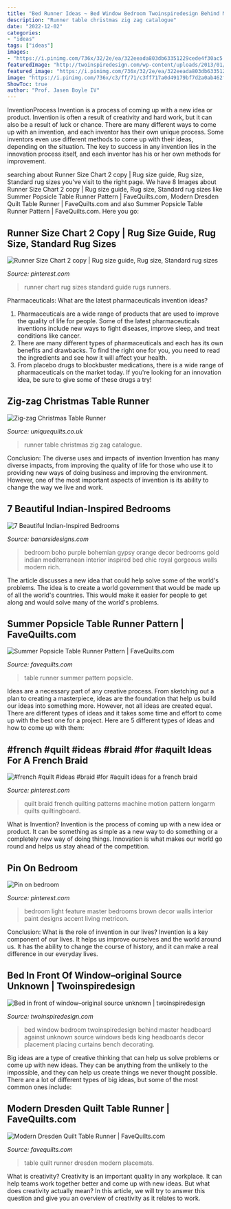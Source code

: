 ```yaml
---
title: "Bed Runner Ideas ~ Bed Window Bedroom Twoinspiredesign Behind Master Headboard Against Unknown Source Windows Beds King Headboards Decor Placement Placing Curtains Bench Decorating"
description: "Runner table christmas zig zag catalogue"
date: "2022-12-02"
categories:
- "ideas"
tags: ["ideas"]
images:
- "https://i.pinimg.com/736x/32/2e/ea/322eeada803db63351229cede4f30ac5.jpg"
featuredImage: "http://twoinspiredesign.com/wp-content/uploads/2013/01/Picture-16.jpeg"
featured_image: "https://i.pinimg.com/736x/32/2e/ea/322eeada803db63351229cede4f30ac5.jpg"
image: "https://i.pinimg.com/736x/c3/ff/71/c3ff717a0d49179bf7d2a0ab462fafb5.jpg"
ShowToc: true
author: "Prof. Jasen Boyle IV"
---
```



InventionProcess
Invention is a process of coming up with a new idea or product. Invention is often a result of creativity and hard work, but it can also be a result of luck or chance. There are many different ways to come up with an invention, and each inventor has their own unique process. Some inventors even use different methods to come up with their ideas, depending on the situation. The key to success in any invention lies in the innovation process itself, and each inventor has his or her own methods for improvement.

	

		
searching about Runner Size Chart 2 copy | Rug size guide, Rug size, Standard rug sizes you've visit to the right page. We have 8 Images about Runner Size Chart 2 copy | Rug size guide, Rug size, Standard rug sizes like Summer Popsicle Table Runner Pattern | FaveQuilts.com, Modern Dresden Quilt Table Runner | FaveQuilts.com and also Summer Popsicle Table Runner Pattern | FaveQuilts.com. Here you go:
		
    
## Runner Size Chart 2 Copy | Rug Size Guide, Rug Size, Standard Rug Sizes

<img loading=lazy src="https://i.pinimg.com/736x/c3/ff/71/c3ff717a0d49179bf7d2a0ab462fafb5.jpg" onerror="this.onerror=null;this.src='https://tse1.mm.bing.net/th?id=OIP.uB1zoJ9BSt7j4d9_5o7YDgHaLQ&amp;pid=15.1';" alt="Runner Size Chart 2 copy | Rug size guide, Rug size, Standard rug sizes">

_Source: pinterest.com_

>runner chart rug sizes standard guide rugs runners. 

	

Pharmaceuticals: What are the latest pharmaceuticals invention ideas?
1. Pharmaceuticals are a wide range of products that are used to improve the quality of life for people. Some of the latest pharmaceuticals inventions include new ways to fight diseases, improve sleep, and treat conditions like cancer.
2. There are many different types of pharmaceuticals and each has its own benefits and drawbacks. To find the right one for you, you need to read the ingredients and see how it will affect your health.
3. From placebo drugs to blockbuster medications, there is a wide range of pharmaceuticals on the market today. If you're looking for an innovation idea, be sure to give some of these drugs a try!

    
## Zig-zag Christmas Table Runner

<img loading=lazy src="https://uniquequilts.co.uk/content/uploads/2015/11/1500-quilbaby004.jpg" onerror="this.onerror=null;this.src='https://tse4.mm.bing.net/th?id=OIP.pQN4N69ktIQx8meypN3cGwHaLH&amp;pid=15.1';" alt="Zig-zag Christmas Table Runner">

_Source: uniquequilts.co.uk_

>runner table christmas zig zag catalogue. 

	

Conclusion: The diverse uses and impacts of invention
Invention has many diverse impacts, from improving the quality of life for those who use it to providing new ways of doing business and improving the environment. However, one of the most important aspects of invention is its ability to change the way we live and work.

    
## 7 Beautiful Indian-Inspired Bedrooms

<img loading=lazy src="https://www.banarsidesigns.com/blog/wp-content/uploads/2017/04/purple-orange-indian-style-decor.jpg" onerror="this.onerror=null;this.src='https://tse4.mm.bing.net/th?id=OIP.MPWN8QWaaW0yy0Im2ihm2wHaLQ&amp;pid=15.1';" alt="7 Beautiful Indian-Inspired Bedrooms">

_Source: banarsidesigns.com_

>bedroom boho purple bohemian gypsy orange decor bedrooms gold indian mediterranean interior inspired bed chic royal gorgeous walls modern rich. 

	

The article discusses a new idea that could help solve some of the world's problems. The idea is to create a world government that would be made up of all the world's countries. This would make it easier for people to get along and would solve many of the world's problems.

    
## Summer Popsicle Table Runner Pattern | FaveQuilts.com

<img loading=lazy src="http://irepo.primecp.com/2015/04/217936/Summer-Popsicle-Table-Runner-Pattern_ExtraLarge700_ID-965486.jpg?v=965486" onerror="this.onerror=null;this.src='https://tse4.mm.bing.net/th?id=OIP.A7lxc0U-2rXbHWN45HIp8wHaLG&amp;pid=15.1';" alt="Summer Popsicle Table Runner Pattern | FaveQuilts.com">

_Source: favequilts.com_

>table runner summer pattern popsicle. 

	

Ideas are a necessary part of any creative process. From sketching out a plan to creating a masterpiece, ideas are the foundation that help us build our ideas into something more. However, not all ideas are created equal. There are different types of ideas and it takes some time and effort to come up with the best one for a project. Here are 5 different types of ideas and how to come up with them: 

    
## #french #quilt #ideas #braid #for #aquilt Ideas For A French Braid

<img loading=lazy src="https://i.pinimg.com/736x/32/2e/ea/322eeada803db63351229cede4f30ac5.jpg" onerror="this.onerror=null;this.src='https://tse4.mm.bing.net/th?id=OIP.1Rg-lMIPqxYeCctdr087uQHaJ4&amp;pid=15.1';" alt="#french #quilt #ideas #braid #for #aquilt ideas for a french braid">

_Source: pinterest.com_

>quilt braid french quilting patterns machine motion pattern longarm quilts quiltingboard. 

	

What is Invention?
Invention is the process of coming up with a new idea or product. It can be something as simple as a new way to do something or a completely new way of doing things. Innovation is what makes our world go round and helps us stay ahead of the competition.

    
## Pin On Bedroom

<img loading=lazy src="https://i.pinimg.com/736x/0f/55/f3/0f55f3f64aa1d8516ef49726de2b6af7--bedroom-decor-bedroom-ideas.jpg" onerror="this.onerror=null;this.src='https://tse1.mm.bing.net/th?id=OIP.8SDYIwcK30Z04Va0ZS4bCQHaEo&amp;pid=15.1';" alt="Pin on bedroom">

_Source: pinterest.com_

>bedroom light feature master bedrooms brown decor walls interior paint designs accent living metricon. 

	

Conclusion: What is the role of invention in our lives?
Invention is a key component of our lives. It helps us improve ourselves and the world around us. It has the ability to change the course of history, and it can make a real difference in our everyday lives.

    
## Bed In Front Of Window–original Source Unknown | Twoinspiredesign

<img loading=lazy src="http://twoinspiredesign.com/wp-content/uploads/2013/01/Picture-16.jpeg" onerror="this.onerror=null;this.src='https://tse1.mm.bing.net/th?id=OIP.jErYJIO9zJx59MWQhyIiMQHaJR&amp;pid=15.1';" alt="Bed in front of window–original source unknown | twoinspiredesign">

_Source: twoinspiredesign.com_

>bed window bedroom twoinspiredesign behind master headboard against unknown source windows beds king headboards decor placement placing curtains bench decorating. 

	

Big ideas are a type of creative thinking that can help us solve problems or come up with new ideas. They can be anything from the unlikely to the impossible, and they can help us create things we never thought possible. There are a lot of different types of big ideas, but some of the most common ones include: 

    
## Modern Dresden Quilt Table Runner | FaveQuilts.com

<img loading=lazy src="http://irepo.primecp.com/2017/10/351882/Modern-Dresden-Quilt-Table-Runner_ExtraLarge1000_ID-2486383.jpg?v=2486383" onerror="this.onerror=null;this.src='https://tse3.mm.bing.net/th?id=OIP.iY8Ff_wrtFm-9HFOBem3fwHaFI&amp;pid=15.1';" alt="Modern Dresden Quilt Table Runner | FaveQuilts.com">

_Source: favequilts.com_

>table quilt runner dresden modern placemats. 

	

What is creativity?
Creativity is an important quality in any workplace. It can help teams work together better and come up with new ideas. But what does creativity actually mean? In this article, we will try to answer this question and give you an overview of creativity as it relates to work.

